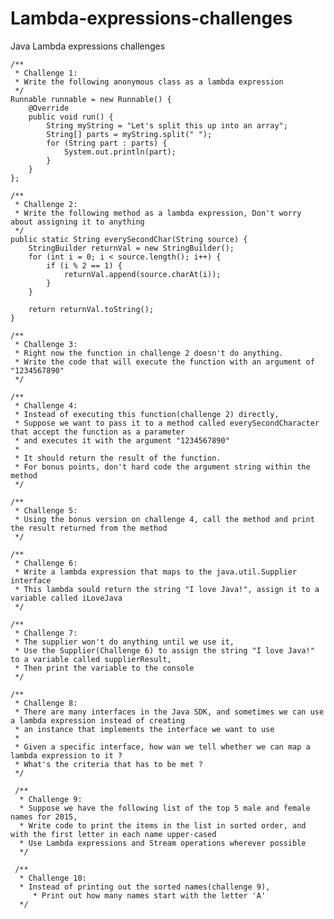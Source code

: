 # Lambda-expressions-challenges

Java Lambda expressions challenges

	/**
	 * Challenge 1:
	 * Write the following anonymous class as a lambda expression
	 */
	Runnable runnable = new Runnable() {
		@Override
		public void run() {
			String myString = "Let's split this up into an array";
			String[] parts = myString.split(" ");
			for (String part : parts) {
				System.out.println(part);
			}
		}
	};
  
	/**
	 * Challenge 2:
	 * Write the following method as a lambda expression, Don't worry about assigning it to anything
	 */
   	public static String everySecondChar(String source) {
		StringBuilder returnVal = new StringBuilder();
		for (int i = 0; i < source.length(); i++) {
			if (i % 2 == 1) {
				returnVal.append(source.charAt(i));
			}
		}
		
		return returnVal.toString();
	}
  
	/**
	 * Challenge 3:
	 * Right now the function in challenge 2 doesn't do anything.
	 * Write the code that will execute the function with an argument of "1234567890"
	 */  
   
	/**
	 * Challenge 4:
	 * Instead of executing this function(challenge 2) directly,
	 * Suppose we want to pass it to a method called everySecondCharacter that accept the function as a parameter
	 * and executes it with the argument "1234567890"
	 * 
	 * It should return the result of the function.
	 * For bonus points, don't hard code the argument string within the method
	 */
 
	/**
	 * Challenge 5:
	 * Using the bonus version on challenge 4, call the method and print the result returned from the method
	 */
   
	/**
	 * Challenge 6:
	 * Write a lambda expression that maps to the java.util.Supplier interface
	 * This lambda sould return the string "I love Java!", assign it to a variable called iLoveJava
	 */
   
	/**
	 * Challenge 7:
	 * The supplier won't do anything until we use it,
	 * Use the Supplier(Challenge 6) to assign the string "I love Java!" to a variable called supplierResult,
	 * Then print the variable to the console
	 */
   
	/**
	 * Challenge 8:
	 * There are many interfaces in the Java SDK, and sometimes we can use a lambda expression instead of creating
	 * an instance that implements the interface we want to use
	 * 
	 * Given a specific interface, how wan we tell whether we can map a lambda expression to it ?
	 * What's the criteria that has to be met ?
	 */
   
	 /**
	  * Challenge 9:
	  * Suppose we have the following list of the top 5 male and female names for 2015,
	  * Write code to print the items in the list in sorted order, and with the first letter in each name upper-cased
	  * Use Lambda expressions and Stream operations wherever possible
	  */
    
	 /**
	  * Challenge 10:
	  * Instead of printing out the sorted names(challenge 9),
         * Print out how many names start with the letter 'A'
	  */    
